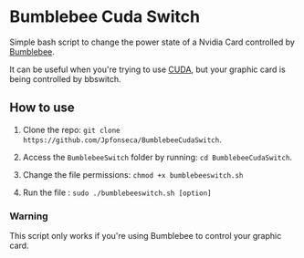 # Bumblebee Cuda Switch
Simple bash script to change the power state of a Nvidia Card controlled by [Bumblebee](https://github.com/Bumblebee-Project/Bumblebee).

It can be useful when you're trying to use [CUDA](https://developer.nvidia.com/cuda-zone), but your graphic card is being controlled by bbswitch.


## How to use

1. Clone the repo: `git clone https://github.com/Jpfonseca/BumblebeeCudaSwitch`.

2. Access the `BumblebeeSwitch` folder by running: `cd BumblebeeCudaSwitch`.

3. Change the file permissions: `chmod +x bumblebeeswitch.sh`

3. Run the file : `sudo ./bumblebeeswitch.sh [option]`




### Warning 
This script only works if you're using Bumblebee to control your graphic card.
